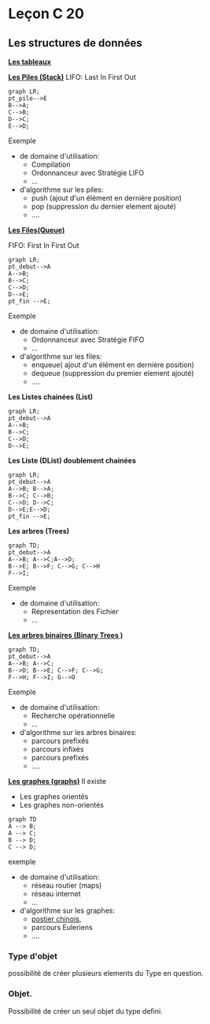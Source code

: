 # Leçon C 20
## Les structures de données

[**Les tableaux**](https://fr.wikipedia.org/wiki/Tableau_(structure_de_données))

[**Les Piles (Stack)**](https://fr.wikipedia.org/wiki/Pile_(informatique))
LIFO: Last In First Out
```mermaid
graph LR; 
pt_pile-->E
B-->A;
C-->B; 
D-->C; 
E-->D;
```

Exemple 
* de  domaine d'utilisation: 
	* Compilation
	* Ordonnanceur avec Stratégie LIFO
	* ...
* d'algorithme sur les piles:
	* push (ajout d'un élément en dernière position)
	* pop (suppression du dernier element ajouté)
	* ....

[**Les Files(Queue)**](https://fr.wikipedia.org/wiki/File_(structure_de_données))

FIFO: First In First Out
```mermaid
graph LR; 
pt_debut-->A
A-->B;
B-->C;
C-->D;
D-->E;
pt_fin -->E;
```
Exemple 
* de  domaine d'utilisation: 
	* Ordonnanceur avec Stratégie FIFO
	* ...
* d'algorithme sur les files:
	* enqueue( ajout d'un élément en dernière position)
	* dequeue (suppression du premier element ajouté)
	* ....

**Les Listes chainées (List)**
```mermaid
graph LR; 
pt_debut-->A
A-->B;
B-->C;
C-->D;
D-->E;
```
**Les Liste (DList) doublement chainées**
```mermaid
graph LR; 
pt_debut-->A
A-->B; B-->A;
B-->C; C-->B;
C-->D; D-->C;
D-->E;E-->D;
pt_fin -->E;
```

**Les arbres (Trees)**

```mermaid
graph TD; 
pt_debut-->A
A-->B; A-->C;A-->D;
B-->E; B-->F; C-->G; C-->H
F-->I;
```
Exemple 
* de  domaine d'utilisation: 
	* Répresentation des Fichier
	* ...


[**Les arbres binaires (Binary Trees )**](https://fr.wikipedia.org/wiki/Arbre_binaire)

```mermaid
graph TD; 
pt_debut-->A
A-->B; A-->C;
B-->D; B-->E; C-->F; C-->G;
F-->H; F-->I; G-->O
```

Exemple 
* de  domaine d'utilisation: 
	* Recherche opérationnelle
	* ...
* d'algorithme sur les arbres binaires:
	* parcours prefixés
	* parcours infixés
	* parcours prefixés
	* ....

[**Les graphes (graphs)**](https://fr.wikipedia.org/wiki/Théorie_des_graphes)
Il existe
* Les graphes orientés
* Les graphes non-orientés
```mermaid
graph TD
A --> B;
A --> C;
B --> D;
C --> D;
```
exemple 
* de  domaine d'utilisation: 
	* réseau routier (maps)
	* réseau internet
	* ...
* d'algorithme sur les graphes:
	* [postier chinois](https://fr.wikipedia.org/wiki/Problème_du_postier_chinois), 
	* parcours Euleriens
	* ....


### Type d'objet
possibilité de créer plusieurs elements du Type en question.

### Objet.
Possibilité de créer un seul objet du type defini.
